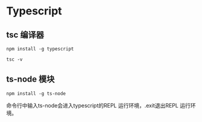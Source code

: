 # Typescript

## tsc 编译器

```shell
npm install -g typescript

tsc -v
```



## ts-node 模块

```shell
npm install -g ts-node
```



命令行中输入ts-node会进入typescript的REPL 运行环境，.exit退出REPL 运行环境。